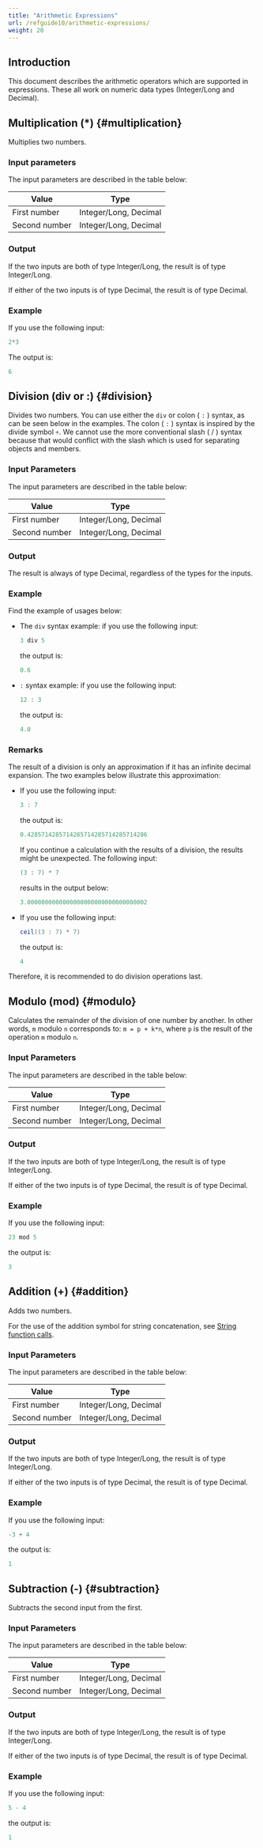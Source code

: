 ```yaml
---
title: "Arithmetic Expressions"
url: /refguide10/arithmetic-expressions/
weight: 20
---
```


## Introduction

This document describes the arithmetic operators which are supported in expressions. These all work on numeric data types (Integer/Long and Decimal).

## Multiplication (*) {#multiplication}

Multiplies two numbers.

### Input parameters

The input parameters are described in the table below:

| Value         | Type                  |
| ------------- | --------------------- |
| First number  | Integer/Long, Decimal |
| Second number | Integer/Long, Decimal |

### Output

If the two inputs are both of type Integer/Long, the result is of type Integer/Long.

If either of the two inputs is of type Decimal, the result is of type Decimal.

### Example

If you use the following input:

```java
2*3
```

The output is:

```java
6
```

## Division (div or :) {#division}

Divides two numbers. You can use either the `div` or colon ( `:` ) syntax, as can be seen below in the examples. The colon ( `:` ) syntax is inspired by the divide symbol `÷`. We cannot use the more conventional slash ( / ) syntax because that would conflict with the slash which is used for separating objects and members.

### Input Parameters

The input parameters are described in the table below:

| Value         | Type                  |
| ------------- | --------------------- |
| First number  | Integer/Long, Decimal |
| Second number | Integer/Long, Decimal |

### Output

The result is always of type Decimal, regardless of the types for the inputs.

### Example

Find the example of usages below:

* The `div` syntax example: if you use the following input:

    ```java
    3 div 5
    ```

    the output is:

    ```java
    0.6
    ```

* `:` syntax example: if you use the following input:

    ```java
    12 : 3
    ```

    the output is:

    ```java
    4.0
    ```

### Remarks

The result of a division is only an approximation if it has an infinite decimal expansion. The two examples below illustrate this approximation: 

* If you use the following input:

    ```java
    3 : 7
    ```

    the output is:

    ```java
    0.4285714285714285714285714285714286
    ```

    If you continue a calculation with the results of a division, the results might be unexpected. The following input:

    ```java
    (3 : 7) * 7
    ```

    results in the output below:

    ```java
    3.0000000000000000000000000000000002
    ```

* If you use the following input:

    ```java
    ceil((3 : 7) * 7)
    ```

    the output is:

    ```java
    4
    ```

Therefore, it is recommended to do division operations last.

## Modulo (mod) {#modulo}

Calculates the remainder of the division of one number by another. In other words, `m` modulo `n` corresponds to: `m = p + k*n`, where `p` is the result of the operation `m` modulo `n`.

### Input Parameters

The input parameters are described in the table below:

| Value         | Type                  |
| ------------- | --------------------- |
| First number  | Integer/Long, Decimal |
| Second number | Integer/Long, Decimal |

### Output

If the two inputs are both of type Integer/Long, the result is of type Integer/Long.

If either of the two inputs is of type Decimal, the result is of type Decimal.

### Example

If you use the following input:

```java
23 mod 5
```

the output is:

```java
3
```

## Addition (+) {#addition}

Adds two numbers.

For the use of the addition symbol for string concatenation, see [String function calls](/refguide10/string-function-calls/).

### Input Parameters

The input parameters are described in the table below:

| Value         | Type                  |
| ------------- | --------------------- |
| First number  | Integer/Long, Decimal |
| Second number | Integer/Long, Decimal |

### Output

If the two inputs are both of type Integer/Long, the result is of type Integer/Long.

If either of the two inputs is of type Decimal, the result is of type Decimal.

### Example

If you use the following input:

```java
-3 + 4
```

the output is:

```java
1
```

## Subtraction (-) {#subtraction}

Subtracts the second input from the first.

### Input Parameters

The input parameters are described in the table below:

| Value         | Type                  |
| ------------- | --------------------- |
| First number  | Integer/Long, Decimal |
| Second number | Integer/Long, Decimal |

### Output

If the two inputs are both of type Integer/Long, the result is of type Integer/Long.

If either of the two inputs is of type Decimal, the result is of type Decimal.

### Example

If you use the following input:

```java
5 - 4
```

the output is:

```java
1
```
